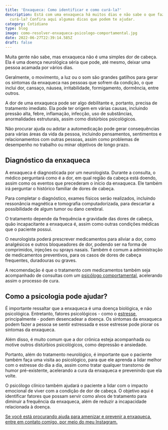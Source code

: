 ```yaml
---
title: 'Enxaqueca: Como identificar e como curá-la?'
description: Está com uma enxaqueca há muitos dias e não sabe o que fazer para
  curá-la? Confira aqui algumas dicas que podem te ajudar.
category: Cotidiano
type: blog
image: como-resolver-enxaqueca-psicologo-comportamental.jpg
date: 2022-06-27T22:39:14.585Z
draft: false
---
```


Muita gente não sabe, mas enxaqueca não é uma simples dor de cabeça. Ela é uma doença neurológica séria que pode, até mesmo, deixar uma pessoa acamada por vários dias.

Geralmente, o movimento, a luz ou o som são grandes gatilhos para gerar os sintomas da enxaqueca nas pessoas que sofrem da condição, o que inclui dor, cansaço, náusea, irritabilidade, formigamento, dormência, entre outros.

A dor de uma enxaqueca pode ser algo debilitante e, portanto, precisa de tratamento imediato. Ela pode ter origem em várias causas, incluindo pressão alta, febre, inflamação, infecção, uso de substâncias, anormalidades estruturais, assim como distúrbios psicológicos.

Não procurar ajuda ou adotar a automedicação pode gerar consequências para várias áreas da vida da pessoa, incluindo pensamentos, sentimentos e relacionamentos com outras pessoas, assim como problemas de desempenho no trabalho ou minar objetivos de longo prazo.

## Diagnóstico da enxaqueca

A enxaqueca é diagnosticada por um neurologista. Durante a consulta, o médico perguntará como é a dor, em qual região da cabeça está doendo, assim como os eventos que precederam o início da enxaqueca. Ele também irá perguntar o histórico familiar de dores de cabeça.

Para completar o diagnóstico, exames físicos serão realizados, incluindo ressonância magnética e tomografia computadorizada, para descartar a possibilidade de algum tumor ou dano cerebral.

O tratamento depende da frequência e gravidade das dores de cabeça, quão incapacitante a enxaqueca é, assim como outras condições médicas que o paciente possui.

O neurologista poderá prescrever medicamentos para aliviar a dor, como analgésicos e outros bloqueadores de dor, podendo ser na forma de comprimidos, injeções ou sprays nasais. Também é comum a administração de medicamentos preventivos, para os casos de dores de cabeça frequentes, duradouras ou graves.

A recomendação é que o tratamento com medicamentos também seja acompanhado de consultas com um [psicólogo comportamental](https://yuribusin.com.br/pra-que-serve-um-psicologo-clinico/), acelerando assim o processo de cura.

## Como a psicologia pode ajudar?

É importante ressaltar que a enxaqueca é uma doença biológica, e não psicológica. Entretanto, fatores psicológicos - como o [estresse](https://yuribusin.com.br/5-maneiras-de-se-controlar-o-estresse/), principalmente - podem desencadear a doença. Os sintomas da enxaqueca podem fazer a pessoa se sentir estressada e esse estresse pode piorar os sintomas da enxaqueca.

Além disso, é muito comum que a dor crônica esteja acompanhada ou motive outros distúrbios psicológicos, como depressão e ansiedade.

Portanto, além do tratamento neurológico, é importante que o paciente também faça uma visita ao psicológico, para que ele aprenda a lidar melhor com o estresse do dia a dia, assim como tratar qualquer transtorno de humor pré-existente, acelerando a cura da enxaqueca e prevenindo que ela volte.

O psicólogo clínico também ajudará o paciente a lidar com o impacto emocional de viver com a condição de dor de cabeça. O objetivo aqui é identificar fatores que possam servir como alvos de tratamento para diminuir a frequência da enxaqueca, além de reduzir a incapacidade relacionada à doença.

[Se você está procurando ajuda para amenizar e prevenir a enxaqueca, entre em contato comigo, por meio do meu Instagram.](https://www.instagram.com/dryuribusin/)
